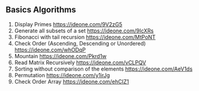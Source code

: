 Basics Algorithms
------------------

1. Display Primes https://ideone.com/9V2zG5
2. Generate all subsets of a set https://ideone.com/9IcXRs
3. Fibonacci with tail recursion https://ideone.com/MtPoNT
4. Check Order (Ascending, Descending or Unordered) https://ideone.com/whODqP
5. Mountain https://ideone.com/Pkrd1w
6. Read Matrix Recursively https://ideone.com/vCLPQV
7. Sorting without comparison of the elements https://ideone.com/AeV1ds
8. Permutation https://ideone.com/y1irJg
9. Check Order Array https://ideone.com/ehCIZ1
